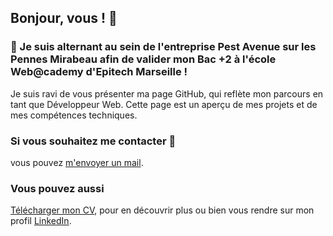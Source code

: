 ## Bonjour, vous ! 👋

### 🔭 Je suis alternant au sein de l'entreprise Pest Avenue sur les Pennes Mirabeau afin de valider mon Bac +2 à l'école Web@cademy d'Epitech Marseille !
Je suis ravi de vous présenter ma page GitHub, qui reflète mon parcours en tant que Développeur Web.
Cette page est un aperçu de mes projets et de mes compétences techniques.

### Si vous souhaitez me contacter 💌
vous pouvez [m'envoyer un mail](mailto:lucas.emile.pro@gmail.com).
### Vous pouvez aussi 
[Télécharger mon CV](https://lucas-emile.fr/CV_EMILE_Lucas.pdf), pour en découvrir plus
ou bien vous rendre sur mon profil [LinkedIn](https://www.linkedin.com/in/lucasemile/).


<!--
**LucasEMILE/LucasEMILE** is a ✨ _special_ ✨ repository because its `README.md` (this file) appears on your GitHub profile.

Here are some ideas to get you started:

- 🔭 I’m currently working on ...
- 🌱 I’m currently learning ...
- 👯 I’m looking to collaborate on ...
- 🤔 I’m looking for help with ...
- 💬 Ask me about ...
- 📫 How to reach me: ...
- 😄 Pronouns: ...
- ⚡ Fun fact: ...
-->
